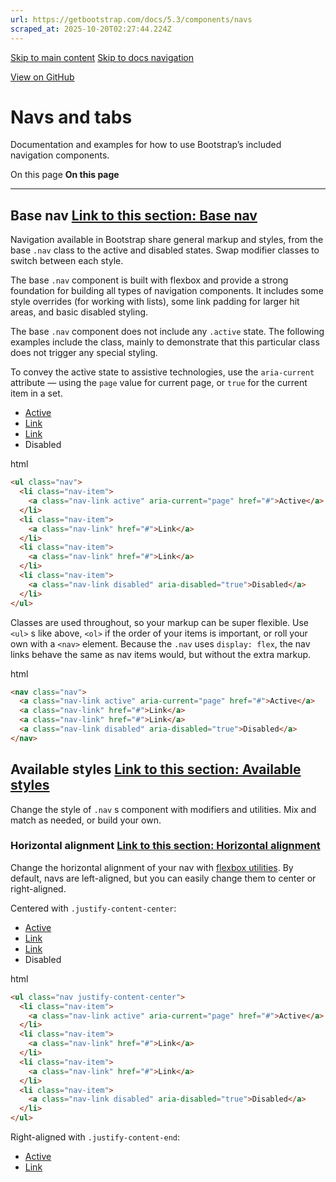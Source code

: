 ```yaml
---
url: https://getbootstrap.com/docs/5.3/components/navs
scraped_at: 2025-10-20T02:27:44.224Z
---
```


[Skip to main content](https://getbootstrap.com/docs/5.3/components/navs-tabs/#content) [Skip to docs navigation](https://getbootstrap.com/docs/5.3/components/navs-tabs/#bd-docs-nav)

[View on GitHub](https://github.com/twbs/bootstrap/blob/v5.3.8/site/src/content/docs/components/navs-tabs.mdx "View and edit this file on GitHub")

# Navs and tabs

Documentation and examples for how to use Bootstrap’s included navigation components.

On this page
**On this page**

* * *

## Base nav [Link to this section: Base nav](https://getbootstrap.com/docs/5.3/components/navs-tabs/\#base-nav)

Navigation available in Bootstrap share general markup and styles, from the base `.nav` class to the active and disabled states. Swap modifier classes to switch between each style.

The base `.nav` component is built with flexbox and provide a strong foundation for building all types of navigation components. It includes some style overrides (for working with lists), some link padding for larger hit areas, and basic disabled styling.

The base `.nav` component does not include any `.active` state. The following examples include the class, mainly to demonstrate that this particular class does not trigger any special styling.

To convey the active state to assistive technologies, use the `aria-current` attribute — using the `page` value for current page, or `true` for the current item in a set.

- [Active](https://getbootstrap.com/docs/5.3/components/navs-tabs/#)
- [Link](https://getbootstrap.com/docs/5.3/components/navs-tabs/#)
- [Link](https://getbootstrap.com/docs/5.3/components/navs-tabs/#)
- Disabled

html

```html
<ul class="nav">
  <li class="nav-item">
    <a class="nav-link active" aria-current="page" href="#">Active</a>
  </li>
  <li class="nav-item">
    <a class="nav-link" href="#">Link</a>
  </li>
  <li class="nav-item">
    <a class="nav-link" href="#">Link</a>
  </li>
  <li class="nav-item">
    <a class="nav-link disabled" aria-disabled="true">Disabled</a>
  </li>
</ul>
```

Classes are used throughout, so your markup can be super flexible. Use `<ul>` s like above, `<ol>` if the order of your items is important, or roll your own with a `<nav>` element. Because the `.nav` uses `display: flex`, the nav links behave the same as nav items would, but without the extra markup.

html

```html
<nav class="nav">
  <a class="nav-link active" aria-current="page" href="#">Active</a>
  <a class="nav-link" href="#">Link</a>
  <a class="nav-link" href="#">Link</a>
  <a class="nav-link disabled" aria-disabled="true">Disabled</a>
</nav>
```

## Available styles [Link to this section: Available styles](https://getbootstrap.com/docs/5.3/components/navs-tabs/\#available-styles)

Change the style of `.nav` s component with modifiers and utilities. Mix and match as needed, or build your own.

### Horizontal alignment [Link to this section: Horizontal alignment](https://getbootstrap.com/docs/5.3/components/navs-tabs/\#horizontal-alignment)

Change the horizontal alignment of your nav with [flexbox utilities](https://getbootstrap.com/docs/5.3/utilities/flex#justify-content). By default, navs are left-aligned, but you can easily change them to center or right-aligned.

Centered with `.justify-content-center`:

- [Active](https://getbootstrap.com/docs/5.3/components/navs-tabs/#)
- [Link](https://getbootstrap.com/docs/5.3/components/navs-tabs/#)
- [Link](https://getbootstrap.com/docs/5.3/components/navs-tabs/#)
- Disabled

html

```html
<ul class="nav justify-content-center">
  <li class="nav-item">
    <a class="nav-link active" aria-current="page" href="#">Active</a>
  </li>
  <li class="nav-item">
    <a class="nav-link" href="#">Link</a>
  </li>
  <li class="nav-item">
    <a class="nav-link" href="#">Link</a>
  </li>
  <li class="nav-item">
    <a class="nav-link disabled" aria-disabled="true">Disabled</a>
  </li>
</ul>
```

Right-aligned with `.justify-content-end`:

- [Active](https://getbootstrap.com/docs/5.3/components/navs-tabs/#)
- [Link](https://getbootstrap.com/docs/5.3/components/navs-tabs/#)